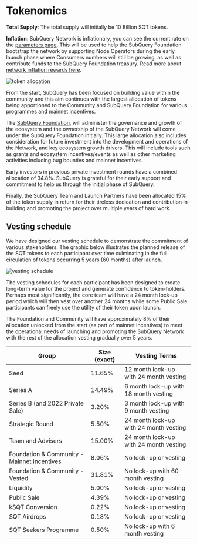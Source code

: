 # Tokenomics

**Total Supply**: The total supply will initially be 10 Billion SQT tokens.

**Inflation**: SubQuery Network is inflationary, you can see the current rate on the [parameters page](../parameters.md). This will be used to help the SubQuery Foundation bootstrap the network by supporting Node Operators during the early launch phase where Consumers numbers will still be growing, as well as contribute funds to the SubQuery Foundation treasury. Read more about [network inflation rewards here](../introduction/reward-distribution.md#network-inflation-rewards).

![token allocation](/assets/img/network/token_allocation.png)

From the start, SubQuery has been focused on building value within the community and this aim continues with the largest allocation of tokens being apportioned to the Community and SubQuery Foundation for various programmes and mainnet incentives.

The [SubQuery Foundation](https://subquery.foundation), will administer the governance and growth of the ecosystem and the ownership of the SubQuery Network will come under the SubQuery Foundation initially. This large allocation also includes consideration for future investment into the development and operations of the Network, and key ecosystem growth drivers. This will include tools such as grants and ecosystem incentives/events as well as other marketing activities including bug bounties and mainnet incentives.

Early investors in previous private investment rounds have a combined allocation of 34.8%. SubQuery is grateful for their early support and commitment to help us through the initial phase of SubQuery.

Finally, the SubQuery Team and Launch Partners have been allocated 15% of the token supply in return for their tireless dedication and contribution in building and promoting the project over multiple years of hard work.

## Vesting schedule

We have designed our vesting schedule to demonstrate the commitment of various stakeholders. The graphic below illustrates the planned release of the SQT tokens to each participant over time culminating in the full circulation of tokens occurring 5 years (60 months) after launch.

![vesting schedule](/assets/img/network/vesting_schedule.png)

The vesting schedules for each participant has been designed to create long-term value for the project and generate confidence to token-holders. Perhaps most significantly, the core team will have a 24 month lock-up period which will then vest over another 24 months while some Public Sale participants can freely use the utility of their token upon launch.

The Foundation and Community will have approximately 8% of their allocation unlocked from the start (as part of mainnet incentives) to meet the operational needs of launching and promoting the SubQuery Network with the rest of the allocation vesting gradually over 5 years.

| Group                                       | Size (exact) | Vesting Terms                          |
| ------------------------------------------- | ------------ | -------------------------------------- |
| Seed                                        | 11.65%       | 12 month lock-up with 24 month vesting |
| Series A                                    | 14.49%       | 6 month lock-up with 18 month vesting  |
| Series B (and 2022 Private Sale)            | 3.20%        | 3 month lock-up with 9 month vesting   |
| Strategic Round                             | 5.50%        | 24 month lock-up with 24 month vesting |
| Team and Advisers                           | 15.00%       | 24 month lock-up with 24 month vesting |
| Foundation & Community - Mainnet Incentives | 8.06%        | No lock-up or vesting                  |
| Foundation & Community - Vested             | 31.81%       | No lock-up with 60 month vesting       |
| Liquidity                                   | 5.00%        | No lock-up or vesting                  |
| Public Sale                                 | 4.39%        | No lock-up or vesting                  |
| kSQT Conversion                             | 0.22%        | No lock-up or vesting                  |
| SQT Airdrops                                | 0.18%        | No lock-up or vesting                  |
| SQT Seekers Programme                       | 0.50%        | No lock-up with 6 month vesting        |
